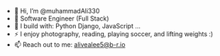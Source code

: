 - 👋 Hi, I’m @muhammadAli330
- 🏢 Software Engineer (Full Stack)
- 🧰 I build with: Python Django, JavaScript ...
- ⚡ I enjoy photography, reading, playing soccer, and lifting weights :)
- 📫 Reach out to me: alivealee5@b-r.io
